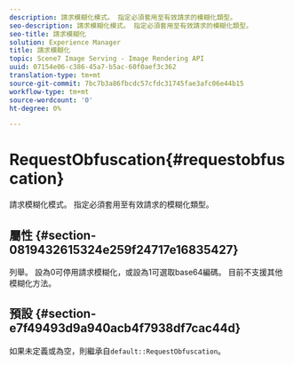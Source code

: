 ```yaml
---
description: 請求模糊化模式。 指定必須套用至有效請求的模糊化類型。
seo-description: 請求模糊化模式。 指定必須套用至有效請求的模糊化類型。
seo-title: 請求模糊化
solution: Experience Manager
title: 請求模糊化
topic: Scene7 Image Serving - Image Rendering API
uuid: 07154e06-c386-45a7-b5ac-60f0aef3c362
translation-type: tm+mt
source-git-commit: 7bc7b3a86fbcdc57cfdc31745fae3afc06e44b15
workflow-type: tm+mt
source-wordcount: '0'
ht-degree: 0%

---
```



# RequestObfuscation{#requestobfuscation}

請求模糊化模式。 指定必須套用至有效請求的模糊化類型。

## 屬性 {#section-0819432615324e259f24717e16835427}

列舉。 設為0可停用請求模糊化，或設為1可選取base64編碼。 目前不支援其他模糊化方法。

## 預設 {#section-e7f49493d9a940acb4f7938df7cac44d}

如果未定義或為空，則繼承自`default::RequestObfuscation`。
